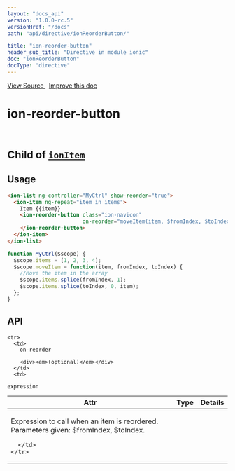 ```yaml
---
layout: "docs_api"
version: "1.0.0-rc.5"
versionHref: "/docs"
path: "api/directive/ionReorderButton/"

title: "ion-reorder-button"
header_sub_title: "Directive in module ionic"
doc: "ionReorderButton"
docType: "directive"
---
```


<div class="improve-docs">
  <a href='http://github.com/driftyco/ionic/tree/1.x/js/angular/directive/itemReorderButton.js#L5'>
    View Source
  </a>
  &nbsp;
  <a href='http://github.com/driftyco/ionic/edit/master/js/angular/directive/itemReorderButton.js#L5'>
    Improve this doc
  </a>
</div>




<h1 class="api-title">

  ion-reorder-button


<br />
<small>
  Child of <a href="/docs/api/directive/ionItem/"><code>ionItem</code></a>
</small>


</h1>














  
<h2 id="usage">Usage</h2>
  
```html
<ion-list ng-controller="MyCtrl" show-reorder="true">
  <ion-item ng-repeat="item in items">
    Item {{item}}
    <ion-reorder-button class="ion-navicon"
                        on-reorder="moveItem(item, $fromIndex, $toIndex)">
    </ion-reorder-button>
  </ion-item>
</ion-list>
```
```js
function MyCtrl($scope) {
  $scope.items = [1, 2, 3, 4];
  $scope.moveItem = function(item, fromIndex, toIndex) {
    //Move the item in the array
    $scope.items.splice(fromIndex, 1);
    $scope.items.splice(toIndex, 0, item);
  };
}
```
  
  
<h2 id="api" style="clear:both;">API</h2>

<table class="table" style="margin:0;">
  <thead>
    <tr>
      <th>Attr</th>
      <th>Type</th>
      <th>Details</th>
    </tr>
  </thead>
  <tbody>
    
    <tr>
      <td>
        on-reorder
        
        <div><em>(optional)</em></div>
      </td>
      <td>
        
  <code>expression</code>
      </td>
      <td>
        <p>Expression to call when an item is reordered.
Parameters given: $fromIndex, $toIndex.</p>

        
      </td>
    </tr>
    
  </tbody>
</table>

  

  





